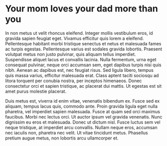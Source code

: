 # Your mom loves your dad more than you

In non metus ut velit rhoncus eleifend. Integer mollis vestibulum eros, id gravida sapien feugiat eget. Vivamus efficitur quis lorem a eleifend. Pellentesque habitant morbi tristique senectus et netus et malesuada fames ac turpis egestas. Pellentesque varius est sodales gravida lobortis. Praesent volutpat metus non justo pulvinar, quis aliquam tellus imperdiet. Suspendisse aliquet lacus et convallis lacinia. Nulla fermentum, urna eget consequat pulvinar, neque orci accumsan sem, eget dapibus turpis nisi quis nibh. Aenean ac dapibus est, nec feugiat risus. Sed ligula libero, tempus quis massa varius, efficitur malesuada erat. Class aptent taciti sociosqu ad litora torquent per conubia nostra, per inceptos himenaeos. Donec consectetur orci et sapien tristique, ac placerat dui mattis. Ut egestas est sit amet purus molestie placerat.

Duis metus est, viverra id enim vitae, venenatis bibendum ex. Fusce sed ex aliquam, tempus lacus quis, commodo ante. Proin gravida ligula eget nulla pharetra, vel imperdiet sapien malesuada. Fusce at quam sed orci maximus faucibus. Morbi nec lectus orci. Ut auctor ipsum vel gravida venenatis. Nunc dignissim eu eros et malesuada. Donec ut dictum nisl. Fusce luctus sem vel neque tristique, at imperdiet arcu convallis. Nullam neque eros, accumsan nec iaculis non, pharetra nec velit. Ut vitae tincidunt metus. Phasellus pretium augue metus, non lobortis arcu ullamcorper et.